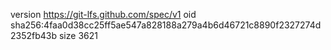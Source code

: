 version https://git-lfs.github.com/spec/v1
oid sha256:4faa0d38cc25ff5ae547a828188a279a4b6d46721c8890f2327274d2352fb43b
size 3621
